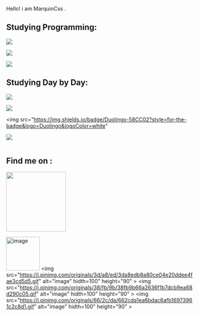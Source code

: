<p>  Hello! i am MarquinCss .  </p> 
 

<p><h2>Studying Programming:</h2></p>

<p> <img src="https://img.shields.io/badge/HTML5-E34F26?style=for-the-badge&logo=html5&logoColor=white"> </img>

<img src="https://img.shields.io/badge/CSS3-1572B6?style=for-the-badge&logo=css3&logoColor=white"> </img>

<img src="https://img.shields.io/badge/JavaScript-323330?style=for-the-badge&logo=javascript&logoColor=F7DF1E"> </img>
</p>


<p><h2>Studying Day by Day:</h2></p>

<p> <img src="https://img.shields.io/badge/Figma-F24E1E?style=for-the-badge&logo=figma&logoColor=white"> </img>

<img src="https://img.shields.io/badge/Canva-%2300C4CC.svg?&style=for-the-badge&logo=Canva&logoColor=white"> </img>

<img src="https://img.shields.io/badge/Duolingo-58CC02?style=for-the-badge&logo=Duolingo&logoColor=white" </img>

<img src="https://img.shields.io/badge/Microsoft_Excel-217346?style=for-the-badge&logo=microsoft-excel&logoColor=white"> </img>

<img src=" "> </img>

</p>



<p> <h2> Find me on : </h2>
<p> <a href="https://www.instagram.com/marcocarre29/" alt="https://img.shields.io/badge/Instagram-E4405F?style=for-the-badge&logo=instagram&logoColor=white"  title="my ig">
 <img src="https://img.shields.io/badge/Instagram-E4405F?style=for-the-badge&logo=instagram&logoColor=white"
   width="160px"> </a> </p>


   
<img src="https://pa1.narvii.com/6524/ccf23d595525079d4f9b33e8d696267f9a59e15d_hq.gif" Alt="image" hidth="100" height="90"> </img> <img src="https://i.pinimg.com/originals/3d/a8/ed/3da8edb8a80ce04e20ddee4fae3cd5d5.gif" alt="image" hidth=100" height="90" > </image> <img src="https://i.pinimg.com/originals/38/fb/9b/38fb9b66a2636f1b7dcb9ea68d290c05.gif" alt="image" hidth=100" height="90" > </image> <img src="https://i.pinimg.com/originals/66/2c/da/662cda1ea6bdac6afb16973961c2c8d1.gif" alt="image" hidth=100" height="90" >
